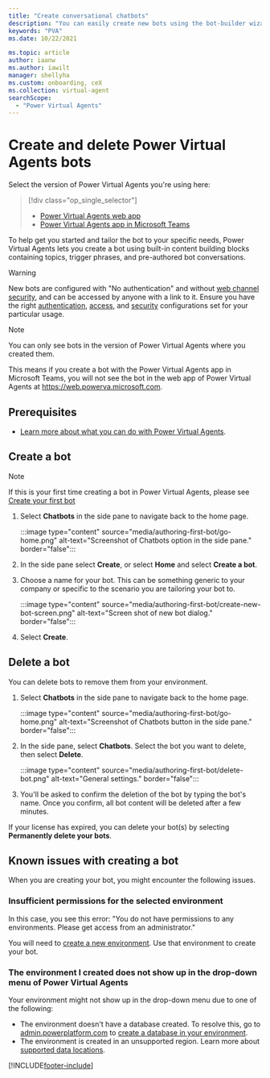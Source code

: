 ```yaml
---
title: "Create conversational chatbots"
description: "You can easily create new bots using the bot-builder wizard in Power Virtual Agents."
keywords: "PVA"
ms.date: 10/22/2021

ms.topic: article
author: iaanw
ms.author: iawilt
manager: shellyha
ms.custom: onboarding, ceX
ms.collection: virtual-agent
searchScope:
  - "Power Virtual Agents"
---
```


# Create and delete Power Virtual Agents bots

Select the version of Power Virtual Agents you're using here:

> [!div class="op_single_selector"]
>
> - [Power Virtual Agents web app](authoring-first-bot.md)
> - [Power Virtual Agents app in Microsoft Teams](teams/authoring-first-bot-teams.md)

To help get you started and tailor the bot to your specific needs, Power Virtual Agents lets you create a bot using built-in content building blocks containing topics, trigger phrases, and pre-authored bot conversations.

> [!WARNING]
> New bots are configured with "No authentication" and without [web channel security](configure-web-security.md), and can be accessed by anyone with a link to it. Ensure you have the right [authentication](configuration-end-user-authentication.md), [access](configuration-end-user-authentication.md), and [security](configure-web-security.md) configurations set for your particular usage.

> [!NOTE]
> You can only see bots in the version of Power Virtual Agents where you created them.  
>
> This means if you create a bot with the Power Virtual Agents app in Microsoft Teams, you will not see the bot in the web app of Power Virtual Agents at https://web.powerva.microsoft.com.

## Prerequisites

- [Learn more about what you can do with Power Virtual Agents](fundamentals-what-is-power-virtual-agents.md).

## Create a bot

> [!NOTE]
> If this is your first time creating a bot in Power Virtual Agents, please see [Create your first bot](fundamentals-get-started.md)

1. Select **Chatbots** in the side pane to navigate back to the home page.

    :::image type="content" source="media/authoring-first-bot/go-home.png" alt-text="Screenshot of Chatbots option in the side pane." border="false":::

1. In the side pane select **Create**, or select **Home** and select **Create a bot**.

1. Choose a name for your bot. This can be something generic to your company or specific to the scenario you are tailoring your bot to.

    :::image type="content" source="media/authoring-first-bot/create-new-bot-screen.png" alt-text="Screen shot of new bot dialog." border="false":::

1. Select **Create**.

## Delete a bot

You can delete bots to remove them from your environment.

1. Select **Chatbots** in the side pane to navigate back to the home page.

    :::image type="content" source="media/authoring-first-bot/go-home.png" alt-text="Screenshot of Chatbots button in the side pane." border="false":::

1. In the side pane, select **Chatbots**. Select the bot you want to delete, then select **Delete**.

    :::image type="content" source="media/authoring-first-bot/delete-bot.png" alt-text="General settings." border="false":::

1. You'll be asked to confirm the deletion of the bot by typing the bot's name. Once you confirm, all bot content will be deleted after a few minutes.

If your license has expired, you can delete your bot(s) by selecting **Permanently delete your bots**.

## Known issues with creating a bot

When you are creating your bot, you might encounter the following issues.

### Insufficient permissions for the selected environment

In this case, you see this error: "You do not have permissions to any environments. Please get access from an administrator."

You will need to [create a new environment](environments-first-run-experience.md). Use that environment to create your bot.

### The environment I created does not show up in the drop-down menu of Power Virtual Agents

Your environment might not show up in the drop-down menu due to one of the following:

- The environment doesn't have a database created. To resolve this, go to [admin.powerplatform.com](https://admin.powerplatform.com) to [create a database in your environment](/power-platform/admin/create-database).
- The environment is created in an unsupported region. Learn more about [supported data locations](data-location.md).

[!INCLUDE[footer-include](includes/footer-banner.md)]

